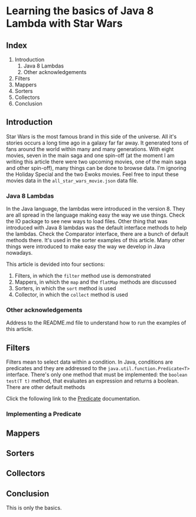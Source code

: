 # Learning the basics of Java 8 Lambda with Star Wars

## Index

1. Introduction
    1. Java 8 Lambdas
    2. Other acknowledgements
2. Filters
3. Mappers
4. Sorters
5. Collectors
6. Conclusion

## Introduction

Star Wars is the most famous brand in this side of the universe. All it's stories occurs a long time ago in a galaxy far far away. It generated tons of fans around the world within many and many generations. With eight movies, seven in the main saga and one spin-off (at the moment I am writing this article there were two upcoming movies, one of the main saga and other spin-off), many things can be done to browse data. I'm ignoring the Holiday Special and the two Ewoks movies. Feel free to input these movies data in the ```all_star_wars_movie.json``` data file.

### Java 8 Lambdas

In the Java language, the lambdas were introduced in the version 8. They are all spread in the language making easy the way we use things. Check the IO package to see new ways to load files. Other thing that was introduced with Java 8 lambdas was the default interface methods to help the lambdas. Check the Comparator interface, there are a bunch of default methods there. It's used in the sorter examples of this article. Many other things were introduced to make easy the way we develop in Java nowadays.

This article is devided into four sections:

1. Filters, in which the ```filter``` method use is demonstrated
2. Mappers, in which the ```map``` and the ```flatMap``` methods are discussed
3. Sorters, in which the ```sort``` method is used
4. Collector, in which the ```collect``` method is used

### Other acknowledgements

Address to the README.md file to understand how to run the examples of this article.

## Filters

Filters mean to select data within a condition. In Java, conditions are predicates and they are addressed to the ```java.util.function.Predicate<T>``` interface. There's only one method that must be implemented: the ```boolean test(T t)``` method, that evaluates an expression and returns a boolean. There are other default methods

Click the following link to the [Predicate](https://docs.oracle.com/javase/8/docs/api/java/util/function/Predicate.html) documentation.

### Implementing a Predicate



## Mappers



## Sorters



## Collectors



## Conclusion

This is only the basics.
